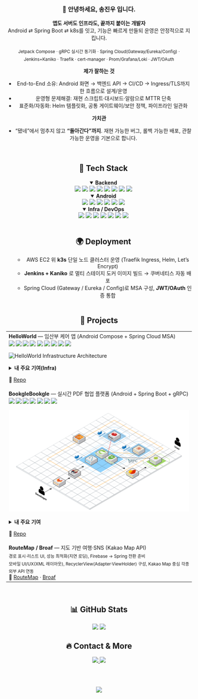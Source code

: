 <div align="center">

### 👋 안녕하세요, 송진우 입니다.
**앱도 서버도 인프라도, 끝까지 붙이는 개발자**  
Android ⇄ Spring Boot ⇄ k8s를 잇고, 기능은 빠르게 만들되 운영은 안정적으로 지킵니다.

<sub>Jetpack Compose · gRPC 실시간 동기화 · Spring Cloud(Gateway/Eureka/Config) · Jenkins+Kaniko · Traefik · cert-manager · Prom/Grafana/Loki · JWT/OAuth</sub>

**제가 잘하는 것**
- End-to-End 소유: Android 화면 → 백엔드 API → CI/CD → Ingress/TLS까지 한 흐름으로 설계/운영
- 운영형 문제해결: 재현 스크립트·대시보드·알람으로 MTTR 단축
- 표준화/자동화: Helm 템플릿화, 공통 게이트웨이/보안 정책, 파이프라인 일관화

**가치관**
- “됐네”에서 멈추지 않고 **“돌아간다”까지**. 재현 가능한 버그, 롤백 가능한 배포, 관찰 가능한 운영을 기본으로 합니다.

  <br/>

  ## 🚀 Tech Stack

  <!-- 백엔드 -->
  <details open>
  <summary><b>Backend</b></summary>
  
  <!-- Badges: flat으로 통일 -->
  <img src="https://img.shields.io/badge/Java-007396?style=flat&logo=openjdk&logoColor=white"/>
  <img src="https://img.shields.io/badge/Spring%20Boot-6DB33F?style=flat&logo=springboot&logoColor=white"/>
  <img src="https://img.shields.io/badge/Spring%20Cloud-6DB33F?style=flat&logo=spring&logoColor=white"/>
  <img src="https://img.shields.io/badge/MyBatis-000000?style=flat&logo=mybatis&logoColor=white"/>
  <img src="https://img.shields.io/badge/REST%20API-121212?style=flat"/>
  <img src="https://img.shields.io/badge/gRPC-1c7bd9?style=flat&logo=google&logoColor=white"/>
  <img src="https://img.shields.io/badge/JWT-000000?style=flat&logo=jsonwebtokens&logoColor=white"/>
  <img src="https://img.shields.io/badge/PostgreSQL-4169E1?style=flat&logo=postgresql&logoColor=white"/>
  </details>

  <!-- 안드로이드 -->
  <details open>
  <summary><b>Android</b></summary>

  <img src="https://img.shields.io/badge/Kotlin-7F52FF?style=flat&logo=kotlin&logoColor=white"/>
  <img src="https://img.shields.io/badge/Android%20Studio-3DDC84?style=flat&logo=androidstudio&logoColor=white"/>
  <img src="https://img.shields.io/badge/Jetpack%20Compose-4285F4?style=flat&logo=jetpackcompose&logoColor=white"/>
  <img src="https://img.shields.io/badge/Room-1C3C3C?style=flat"/>
  <img src="https://img.shields.io/badge/Hilt-5A29E4?style=flat&logo=android&logoColor=white"/>
  <img src="https://img.shields.io/badge/Credential%20Manager-121212?style=flat"/>
  </details>

  <!-- 인프라/데브옵스 -->
  <details open>
  <summary><b>Infra / DevOps</b></summary>

  <img src="https://img.shields.io/badge/Kubernetes(k3s)-326CE5?style=flat&logo=kubernetes&logoColor=white"/>
  <img src="https://img.shields.io/badge/Docker-2496ED?style=flat&logo=docker&logoColor=white"/>
  <img src="https://img.shields.io/badge/Jenkins-D24939?style=flat&logo=jenkins&logoColor=white"/>
  <img src="https://img.shields.io/badge/Traefik-24A1C1?style=flat&logo=traefikproxy&logoColor=white"/>
  <img src="https://img.shields.io/badge/Helm-0F1689?style=flat&logo=helm&logoColor=white"/>
  <img src="https://img.shields.io/badge/Prometheus-E6522C?style=flat&logo=prometheus&logoColor=white"/>
  <img src="https://img.shields.io/badge/Grafana-F46800?style=flat&logo=grafana&logoColor=white"/>
  </details>

  <br/>

  ## 🌍 Deployment
  <!-- 운영/배포 한 줄 설명 (실서비스/학습 인프라 구분) -->
  - AWS EC2 위 **k3s** 단일 노드 클러스터 운영 (Traefik Ingress, Helm, Let’s Encrypt)
  - **Jenkins + Kaniko** 로 멀티 스테이지 도커 이미지 빌드 → 쿠버네티스 자동 배포
  - Spring Cloud (Gateway / Eureka / Config)로 MSA 구성, **JWT/OAuth** 인증 통합

  <br/>

## 💼 Projects

<table>
  <tr>
    <td>
      <b>HelloWorld</b> — 임산부 케어 앱 (Android Compose + Spring Cloud MSA)<br/>
      <sub>
        <img src="https://img.shields.io/badge/Role-Infra%20Lead-181717?style=flat" />
        <img src="https://img.shields.io/badge/k3s-Kubernetes-326CE5?style=flat&logo=kubernetes&logoColor=white" />
        <img src="https://img.shields.io/badge/Jenkins%20%2B%20Kaniko-CI%2FCD-D24939?style=flat&logo=jenkins&logoColor=white" />
        <img src="https://img.shields.io/badge/Traefik-Ingress-24A1C1?style=flat" />
        <img src="https://img.shields.io/badge/cert--manager-TLS-0A7ACC?style=flat" />
        <img src="https://img.shields.io/badge/Helm-Charts-0F1689?style=flat&logo=helm&logoColor=white" />
        <img src="https://img.shields.io/badge/Prometheus%20%7C%20Grafana-Observability-E6522C?style=flat" />
        <img src="https://img.shields.io/badge/PostgreSQL-DB-4169E1?style=flat&logo=postgresql&logoColor=white" />
        <img src="https://img.shields.io/badge/Redis-Cache-DC382D?style=flat&logo=redis&logoColor=white" />
      </sub><br/>

  <img src="assets/helloworld-arch.png" alt="HelloWorld Infrastructure Architecture" width="660"/><br/>

  <details>
    <summary><b>내 주요 기여(Infra)</b></summary>
    <ul>
      <li><b>클러스터</b>: AWS EC2 위 <b>k3s</b> 구성, 네임스페이스(ingress/apps/db/observability) 분리</li>
      <li><b>배포</b>: <b>Jenkins + Kaniko</b> 이미지 빌드·푸시 → Helm/kubectl로 자동 롤링 업데이트</li>
      <li><b>네트워킹</b>: <b>Traefik Ingress</b>, <b>cert-manager</b>로 Let’s Encrypt 자동 TLS, X-Forwarded 헤더 정합</li>
      <li><b>MSA</b>: Spring Cloud <b>Gateway / Eureka / Config</b> 부트스트랩, JWT/OAuth 엔드포인트 집약</li>
      <li><b>데이터</b>: PostgreSQL(서비스별 DB), <b>Redis</b> 캐시/세션, Loki/Promtail 로그 수집, Grafana 대시보드</li>
    </ul>
  </details>

  🔗 <a href="YOUR_HELLOWORLD_REPO">Repo</a>
  </td>
  </tr>

  <tr>
    <td>
      <b>BookgleBookgle</b> — 실시간 PDF 협업 플랫폼 (Android + Spring Boot + gRPC)<br/>
      <sub>
        <img src="https://img.shields.io/badge/Role-Android%20%7C%20Infra-181717?style=flat" />
        <img src="https://img.shields.io/badge/Android-Compose-3DDC84?style=flat&logo=android&logoColor=white" />
        <img src="https://img.shields.io/badge/gRPC-1c7bd9?style=flat" />
        <img src="https://img.shields.io/badge/JWT-000000?style=flat&logo=jsonwebtokens&logoColor=white" />
        <img src="https://img.shields.io/badge/k3s-Cluster-326CE5?style=flat&logo=kubernetes&logoColor=white" />
        <img src="https://img.shields.io/badge/Jenkins%20%2B%20Kaniko-CI%2FCD-D24939?style=flat&logo=jenkins&logoColor=white" />
        <img src="https://img.shields.io/badge/Traefik-Proxy-24A1C1?style=flat" />
      </sub><br/>

  <img src="assets/bookgle-arch.png" alt="BookgleBookgle Architecture" width="660"/><br/>

  <details>
    <summary><b>내 주요 기여</b></summary>
    <ul>
      <li><b>Android</b>: Jetpack Compose 기반 UI/UX, 커스텀 PDF Viewer(페이지 썸네일·하이라이트·주석),
          <b>gRPC 페이지 동기화</b> 및 충돌 처리, Hilt/Room, JWT 인증 연동</li>
      <li><b>Infra</b>: AWS EC2 위 <b>k3s</b> 클러스터 구성, <b>Jenkins+Kaniko</b> 파이프라인으로 이미지 빌드/배포 자동화,
          <b>Traefik Ingress</b> 라우팅·TLS, Helm 차트 템플릿, Prometheus/Grafana 모니터링</li>
      <li><b>Server</b>: Spring Cloud Gateway/Eureka/Config로 MSA 부트스트랩, gRPC 서버 스키마/인터셉터 협업</li>
    </ul>
  </details>

  🔗 <a href="YOUR_REPO_LINK">Repo</a>
</td>
  </tr>

  <tr>
    <td>
      <b>RouteMap / Broaf</b> — 지도 기반 여행·SNS (Kakao Map API)</br>
      <sub>경로 표시·리스트 UI, 성능 최적화(지연 로딩), Firebase → Spring 전환 준비</sub><br/>
      <sub>모바일 UI/UX(XML 레이아웃), RecyclerView(Adapter·ViewHolder) 구성, Kakao Map 중심 각종 외부 API 연동</sub><br/>
      🔗 <a href="#">RouteMap</a> · <a href="https://github.com/openSongce/broaf">Broaf</a>
    </td>
  </tr>

</table>

<br>


  ## 📊 GitHub Stats
  <!-- 통계 위젯은 취향껏 1~2개만 사용해도 충분 -->
  <img src="https://github-readme-stats.vercel.app/api?username=openSongce&show_icons=true&hide_title=true" height="140" />
  <img src="https://github-readme-streak-stats.herokuapp.com?user=openSongce" height="140" />
  <!-- <img src="https://github-readme-stats.vercel.app/api/top-langs/?username=openSongce&layout=compact" height="140" /> -->

  <br/>

  ## 🔥 Contact & More
  <a href="mailto:rkddkwl059@naver.com">
    <img src="https://img.shields.io/badge/Email-181717?style=flat&logo=gmail&logoColor=white"/>
  </a>
  <a href="https://your-notion-or-resume-link">
    <img src="https://img.shields.io/badge/Resume-000000?style=flat&logo=readthedocs&logoColor=white"/>
  </a>

  <br/><br/>

  <!-- 작은 디테일: 방문자수 배지 -->
  <img src="https://komarev.com/ghpvc/?username=songjinwoo&style=flat" />

</div>
